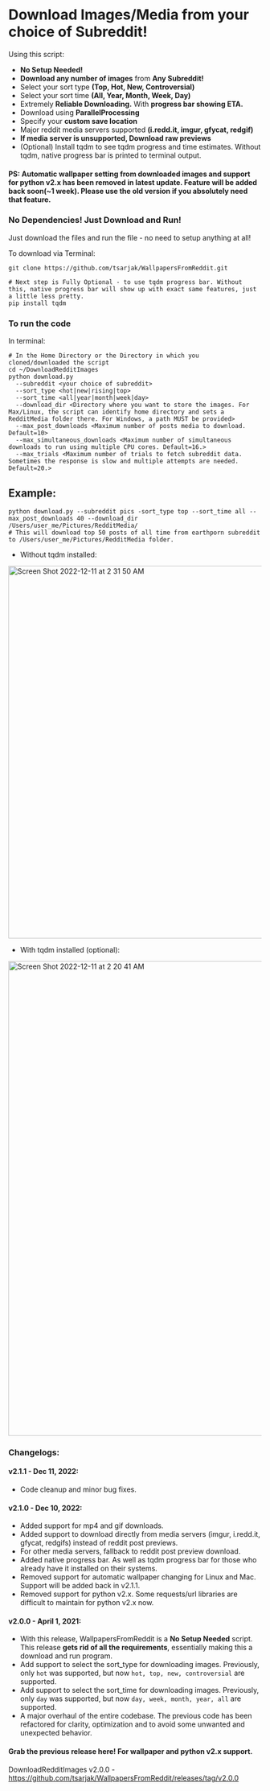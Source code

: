 # Download Images/Media from your choice of Subreddit!

Using this script:
* **No Setup Needed!**
* **Download any number of images** from **Any Subreddit!**
* Select your sort type **(Top, Hot, New, Controversial)**
* Select your sort time **(All, Year, Month, Week, Day)**
* Extremely **Reliable Downloading.** With **progress bar showing ETA.**
* Download using **ParallelProcessing**
* Specify your **custom save location**
* Major reddit media servers supported **(i.redd.it, imgur, gfycat, redgif)**
* **If media server is unsupported, Download raw previews**
* (Optional) Install tqdm to see tqdm progress and time estimates. Without tqdm, native progress bar is printed to terminal output.


#### PS: Automatic wallpaper setting from downloaded images and support for python v2.x has been removed in latest update. Feature will be added back soon(~1 week). Please use the old version if you absolutely need that feature.

### No Dependencies! Just Download and Run!
Just download the files and run the file - no need to setup anything at all!

To download via Terminal:
```shell
git clone https://github.com/tsarjak/WallpapersFromReddit.git

# Next step is Fully Optional - to use tqdm progress bar. Without this, native progress bar will show up with exact same features, just a little less pretty.
pip install tqdm
```

### To run the code

In terminal:
```shell
# In the Home Directory or the Directory in which you cloned/downloaded the script
cd ~/DownloadRedditImages
python download.py 
  --subreddit <your choice of subreddit> 
  --sort_type <hot|new|rising|top> 
  --sort_time <all|year|month|week|day>
  --download_dir <Directory where you want to store the images. For Max/Linux, the script can identify home directory and sets a RedditMedia folder there. For Windows, a path MUST be provided>
  --max_post_downloads <Maximum number of posts media to download. Default=10>
  --max_simultaneous_downloads <Maximum number of simultaneous downloads to run using multiple CPU cores. Default=16.>
  --max_trials <Maximum number of trials to fetch subreddit data. Sometimes the response is slow and multiple attempts are needed. Default=20.>
```

## Example: 
```shell
python download.py --subreddit pics -sort_type top --sort_time all --max_post_downloads 40 --download_dir /Users/user_me/Pictures/RedditMedia/
# This will download top 50 posts of all time from earthporn subreddit to /Users/user_me/Pictures/RedditMedia folder.
```
* Without tqdm installed:
<img width="741" alt="Screen Shot 2022-12-11 at 2 31 50 AM" src="https://user-images.githubusercontent.com/9898343/206898666-d9f95e4f-3bd1-4f37-9372-32f4009a434c.png">

* With tqdm installed (optional):
<img width="944" alt="Screen Shot 2022-12-11 at 2 20 41 AM" src="https://user-images.githubusercontent.com/9898343/206898223-3872e046-a8d3-4199-b4da-00ed9a429005.png">


### Changelogs:

#### v2.1.1 - Dec 11, 2022:
* Code cleanup and minor bug fixes.

#### v2.1.0 - Dec 10, 2022:
* Added support for mp4 and gif downloads.
* Added support to download directly from media servers (imgur, i.redd.it, gfycat, redgifs) instead of reddit post previews.
* For other media servers, fallback to reddit post preview download.
* Added native progress bar. As well as tqdm progress bar for those who already have it installed on their systems.
* Removed support for automatic wallpaper changing for Linux and Mac. Support will be added back in v2.1.1.
* Removed support for python v2.x. Some requests/url libraries are difficult to maintain for python v2.x now.


#### v2.0.0 - April 1, 2021:
* With this release, WallpapersFromReddit is a **No Setup Needed** script. This release **gets rid of all the requirements**, essentially making this a download and run program.
* Add support to select the sort_type for downloading images. Previously, only ```hot``` was supported, but now ```hot, top, new, controversial``` are supported.
* Add support to select the sort_time for downloading images. Previously, only ```day``` was supported, but now ```day, week, month, year, all``` are supported.
* A major overhaul of the entire codebase. The previous code has been refactored for clarity, optimization and to avoid some unwanted and unexpected behavior.

#### Grab the previous release here! For wallpaper and python v2.x support.
DownloadRedditImages v2.0.0 - https://github.com/tsarjak/WallpapersFromReddit/releases/tag/v2.0.0
